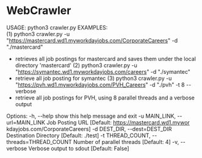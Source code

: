 # WebCrawler
USAGE:      python3 crawler.py <options>
EXAMPLES:   
(1) python3 crawler.py -u "https://mastercard.wd1.myworkdayjobs.com/CorporateCareers" -d "./mastercard"
- retrieves all job postings for mastercard and saves them under the local directory 'mastercard'
(2) python3 crawler.py -u "https://symantec.wd1.myworkdayjobs.com/careers" -d "./symantec"
- retrieve all job posting for symantec
(3) python3 crawler.py -u "https://pvh.wd1.myworkdayjobs.com/PVH_Careers" -d "./pvh" -t 8 --verbose
- retrieve all job postings for PVH, using 8 parallel threads and a verbose output


Options:
-h, --help            show this help message and exit
-u MAIN_LINK, --url=MAIN_LINK
Job Posting URL [Default: https://mastercard.wd1.mywor
kdayjobs.com/CorporateCareers]
-d DEST_DIR, --dest=DEST_DIR
Destination Directory [Default: ./test]
-t THREAD_COUNT, --threads=THREAD_COUNT
Number of parallel threads [Default: 4]
-v, --verbose         Verbose output to sdout [Default: False]
